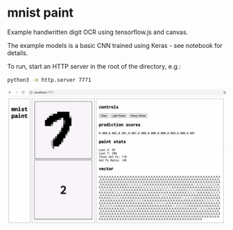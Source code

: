 # mnist paint

Example handwritten digit OCR using tensorflow.js and canvas.

The example models is a basic CNN trained using Keras - see notebook for details.

To run, start an HTTP server in the root of the directory, e.g.:

```bash
python3 -m http.server 7771
```

![demo](demo.gif)
